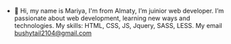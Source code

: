 - 👋 Hi, my name is Mariya, I'm from Almaty, I’m juinior web developer.
I’m passionate about web development, learning new ways and technologies.
My skills: HTML, CSS, JS, Jquery, SASS, LESS.
My email bushytail2104@gmail.com
